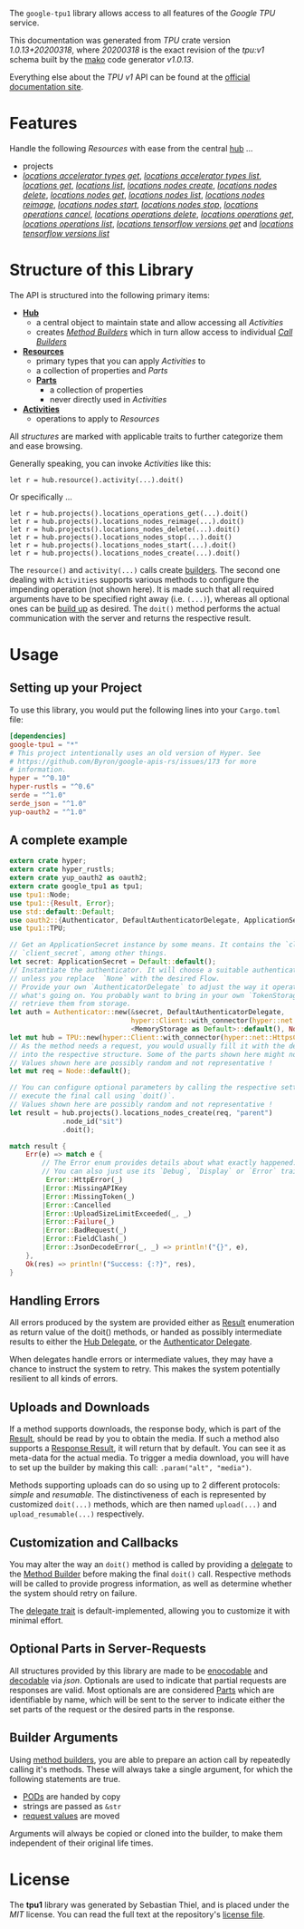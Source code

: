 <!---
DO NOT EDIT !
This file was generated automatically from 'src/mako/api/README.md.mako'
DO NOT EDIT !
-->
The `google-tpu1` library allows access to all features of the *Google TPU* service.

This documentation was generated from *TPU* crate version *1.0.13+20200318*, where *20200318* is the exact revision of the *tpu:v1* schema built by the [mako](http://www.makotemplates.org/) code generator *v1.0.13*.

Everything else about the *TPU* *v1* API can be found at the
[official documentation site](https://cloud.google.com/tpu/).
# Features

Handle the following *Resources* with ease from the central [hub](https://docs.rs/google-tpu1/1.0.13+20200318/google_tpu1/struct.TPU.html) ... 

* projects
 * [*locations accelerator types get*](https://docs.rs/google-tpu1/1.0.13+20200318/google_tpu1/struct.ProjectLocationAcceleratorTypeGetCall.html), [*locations accelerator types list*](https://docs.rs/google-tpu1/1.0.13+20200318/google_tpu1/struct.ProjectLocationAcceleratorTypeListCall.html), [*locations get*](https://docs.rs/google-tpu1/1.0.13+20200318/google_tpu1/struct.ProjectLocationGetCall.html), [*locations list*](https://docs.rs/google-tpu1/1.0.13+20200318/google_tpu1/struct.ProjectLocationListCall.html), [*locations nodes create*](https://docs.rs/google-tpu1/1.0.13+20200318/google_tpu1/struct.ProjectLocationNodeCreateCall.html), [*locations nodes delete*](https://docs.rs/google-tpu1/1.0.13+20200318/google_tpu1/struct.ProjectLocationNodeDeleteCall.html), [*locations nodes get*](https://docs.rs/google-tpu1/1.0.13+20200318/google_tpu1/struct.ProjectLocationNodeGetCall.html), [*locations nodes list*](https://docs.rs/google-tpu1/1.0.13+20200318/google_tpu1/struct.ProjectLocationNodeListCall.html), [*locations nodes reimage*](https://docs.rs/google-tpu1/1.0.13+20200318/google_tpu1/struct.ProjectLocationNodeReimageCall.html), [*locations nodes start*](https://docs.rs/google-tpu1/1.0.13+20200318/google_tpu1/struct.ProjectLocationNodeStartCall.html), [*locations nodes stop*](https://docs.rs/google-tpu1/1.0.13+20200318/google_tpu1/struct.ProjectLocationNodeStopCall.html), [*locations operations cancel*](https://docs.rs/google-tpu1/1.0.13+20200318/google_tpu1/struct.ProjectLocationOperationCancelCall.html), [*locations operations delete*](https://docs.rs/google-tpu1/1.0.13+20200318/google_tpu1/struct.ProjectLocationOperationDeleteCall.html), [*locations operations get*](https://docs.rs/google-tpu1/1.0.13+20200318/google_tpu1/struct.ProjectLocationOperationGetCall.html), [*locations operations list*](https://docs.rs/google-tpu1/1.0.13+20200318/google_tpu1/struct.ProjectLocationOperationListCall.html), [*locations tensorflow versions get*](https://docs.rs/google-tpu1/1.0.13+20200318/google_tpu1/struct.ProjectLocationTensorflowVersionGetCall.html) and [*locations tensorflow versions list*](https://docs.rs/google-tpu1/1.0.13+20200318/google_tpu1/struct.ProjectLocationTensorflowVersionListCall.html)




# Structure of this Library

The API is structured into the following primary items:

* **[Hub](https://docs.rs/google-tpu1/1.0.13+20200318/google_tpu1/struct.TPU.html)**
    * a central object to maintain state and allow accessing all *Activities*
    * creates [*Method Builders*](https://docs.rs/google-tpu1/1.0.13+20200318/google_tpu1/trait.MethodsBuilder.html) which in turn
      allow access to individual [*Call Builders*](https://docs.rs/google-tpu1/1.0.13+20200318/google_tpu1/trait.CallBuilder.html)
* **[Resources](https://docs.rs/google-tpu1/1.0.13+20200318/google_tpu1/trait.Resource.html)**
    * primary types that you can apply *Activities* to
    * a collection of properties and *Parts*
    * **[Parts](https://docs.rs/google-tpu1/1.0.13+20200318/google_tpu1/trait.Part.html)**
        * a collection of properties
        * never directly used in *Activities*
* **[Activities](https://docs.rs/google-tpu1/1.0.13+20200318/google_tpu1/trait.CallBuilder.html)**
    * operations to apply to *Resources*

All *structures* are marked with applicable traits to further categorize them and ease browsing.

Generally speaking, you can invoke *Activities* like this:

```Rust,ignore
let r = hub.resource().activity(...).doit()
```

Or specifically ...

```ignore
let r = hub.projects().locations_operations_get(...).doit()
let r = hub.projects().locations_nodes_reimage(...).doit()
let r = hub.projects().locations_nodes_delete(...).doit()
let r = hub.projects().locations_nodes_stop(...).doit()
let r = hub.projects().locations_nodes_start(...).doit()
let r = hub.projects().locations_nodes_create(...).doit()
```

The `resource()` and `activity(...)` calls create [builders][builder-pattern]. The second one dealing with `Activities` 
supports various methods to configure the impending operation (not shown here). It is made such that all required arguments have to be 
specified right away (i.e. `(...)`), whereas all optional ones can be [build up][builder-pattern] as desired.
The `doit()` method performs the actual communication with the server and returns the respective result.

# Usage

## Setting up your Project

To use this library, you would put the following lines into your `Cargo.toml` file:

```toml
[dependencies]
google-tpu1 = "*"
# This project intentionally uses an old version of Hyper. See
# https://github.com/Byron/google-apis-rs/issues/173 for more
# information.
hyper = "^0.10"
hyper-rustls = "^0.6"
serde = "^1.0"
serde_json = "^1.0"
yup-oauth2 = "^1.0"
```

## A complete example

```Rust
extern crate hyper;
extern crate hyper_rustls;
extern crate yup_oauth2 as oauth2;
extern crate google_tpu1 as tpu1;
use tpu1::Node;
use tpu1::{Result, Error};
use std::default::Default;
use oauth2::{Authenticator, DefaultAuthenticatorDelegate, ApplicationSecret, MemoryStorage};
use tpu1::TPU;

// Get an ApplicationSecret instance by some means. It contains the `client_id` and 
// `client_secret`, among other things.
let secret: ApplicationSecret = Default::default();
// Instantiate the authenticator. It will choose a suitable authentication flow for you, 
// unless you replace  `None` with the desired Flow.
// Provide your own `AuthenticatorDelegate` to adjust the way it operates and get feedback about 
// what's going on. You probably want to bring in your own `TokenStorage` to persist tokens and
// retrieve them from storage.
let auth = Authenticator::new(&secret, DefaultAuthenticatorDelegate,
                              hyper::Client::with_connector(hyper::net::HttpsConnector::new(hyper_rustls::TlsClient::new())),
                              <MemoryStorage as Default>::default(), None);
let mut hub = TPU::new(hyper::Client::with_connector(hyper::net::HttpsConnector::new(hyper_rustls::TlsClient::new())), auth);
// As the method needs a request, you would usually fill it with the desired information
// into the respective structure. Some of the parts shown here might not be applicable !
// Values shown here are possibly random and not representative !
let mut req = Node::default();

// You can configure optional parameters by calling the respective setters at will, and
// execute the final call using `doit()`.
// Values shown here are possibly random and not representative !
let result = hub.projects().locations_nodes_create(req, "parent")
             .node_id("sit")
             .doit();

match result {
    Err(e) => match e {
        // The Error enum provides details about what exactly happened.
        // You can also just use its `Debug`, `Display` or `Error` traits
         Error::HttpError(_)
        |Error::MissingAPIKey
        |Error::MissingToken(_)
        |Error::Cancelled
        |Error::UploadSizeLimitExceeded(_, _)
        |Error::Failure(_)
        |Error::BadRequest(_)
        |Error::FieldClash(_)
        |Error::JsonDecodeError(_, _) => println!("{}", e),
    },
    Ok(res) => println!("Success: {:?}", res),
}

```
## Handling Errors

All errors produced by the system are provided either as [Result](https://docs.rs/google-tpu1/1.0.13+20200318/google_tpu1/enum.Result.html) enumeration as return value of 
the doit() methods, or handed as possibly intermediate results to either the 
[Hub Delegate](https://docs.rs/google-tpu1/1.0.13+20200318/google_tpu1/trait.Delegate.html), or the [Authenticator Delegate](https://docs.rs/yup-oauth2/*/yup_oauth2/trait.AuthenticatorDelegate.html).

When delegates handle errors or intermediate values, they may have a chance to instruct the system to retry. This 
makes the system potentially resilient to all kinds of errors.

## Uploads and Downloads
If a method supports downloads, the response body, which is part of the [Result](https://docs.rs/google-tpu1/1.0.13+20200318/google_tpu1/enum.Result.html), should be
read by you to obtain the media.
If such a method also supports a [Response Result](https://docs.rs/google-tpu1/1.0.13+20200318/google_tpu1/trait.ResponseResult.html), it will return that by default.
You can see it as meta-data for the actual media. To trigger a media download, you will have to set up the builder by making
this call: `.param("alt", "media")`.

Methods supporting uploads can do so using up to 2 different protocols: 
*simple* and *resumable*. The distinctiveness of each is represented by customized 
`doit(...)` methods, which are then named `upload(...)` and `upload_resumable(...)` respectively.

## Customization and Callbacks

You may alter the way an `doit()` method is called by providing a [delegate](https://docs.rs/google-tpu1/1.0.13+20200318/google_tpu1/trait.Delegate.html) to the 
[Method Builder](https://docs.rs/google-tpu1/1.0.13+20200318/google_tpu1/trait.CallBuilder.html) before making the final `doit()` call. 
Respective methods will be called to provide progress information, as well as determine whether the system should 
retry on failure.

The [delegate trait](https://docs.rs/google-tpu1/1.0.13+20200318/google_tpu1/trait.Delegate.html) is default-implemented, allowing you to customize it with minimal effort.

## Optional Parts in Server-Requests

All structures provided by this library are made to be [enocodable](https://docs.rs/google-tpu1/1.0.13+20200318/google_tpu1/trait.RequestValue.html) and 
[decodable](https://docs.rs/google-tpu1/1.0.13+20200318/google_tpu1/trait.ResponseResult.html) via *json*. Optionals are used to indicate that partial requests are responses 
are valid.
Most optionals are are considered [Parts](https://docs.rs/google-tpu1/1.0.13+20200318/google_tpu1/trait.Part.html) which are identifiable by name, which will be sent to 
the server to indicate either the set parts of the request or the desired parts in the response.

## Builder Arguments

Using [method builders](https://docs.rs/google-tpu1/1.0.13+20200318/google_tpu1/trait.CallBuilder.html), you are able to prepare an action call by repeatedly calling it's methods.
These will always take a single argument, for which the following statements are true.

* [PODs][wiki-pod] are handed by copy
* strings are passed as `&str`
* [request values](https://docs.rs/google-tpu1/1.0.13+20200318/google_tpu1/trait.RequestValue.html) are moved

Arguments will always be copied or cloned into the builder, to make them independent of their original life times.

[wiki-pod]: http://en.wikipedia.org/wiki/Plain_old_data_structure
[builder-pattern]: http://en.wikipedia.org/wiki/Builder_pattern
[google-go-api]: https://github.com/google/google-api-go-client

# License
The **tpu1** library was generated by Sebastian Thiel, and is placed 
under the *MIT* license.
You can read the full text at the repository's [license file][repo-license].

[repo-license]: https://github.com/Byron/google-apis-rsblob/master/LICENSE.md
